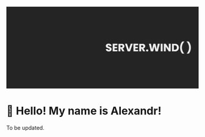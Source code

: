 ![MasterHead](https://github.com/serverwind/serverwind/blob/main/banner.png?raw=true)

<h1>👋 Hello! My name is Alexandr!</h1>

To be updated.
